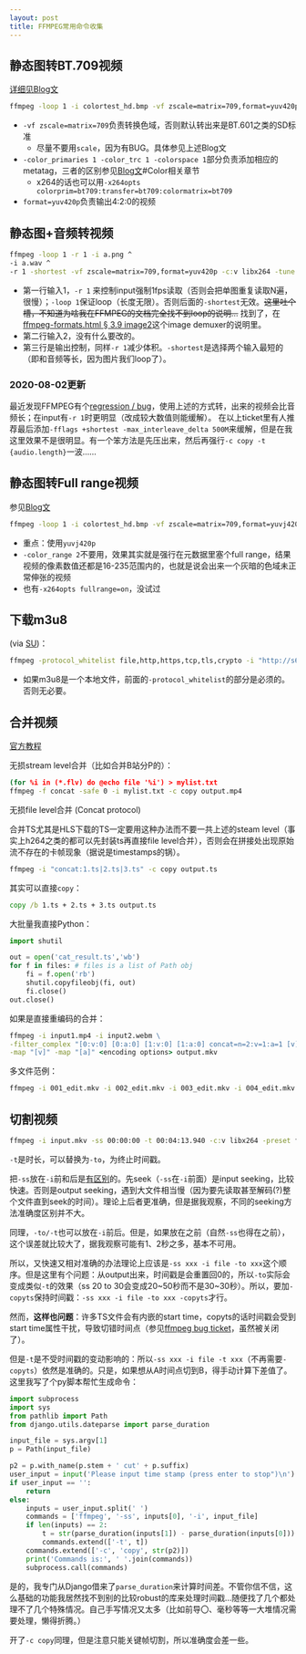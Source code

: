 ```yaml
---
layout: post
title: FFMPEG常用命令收集
---
```


## 静态图转BT.709视频

[详细见Blog文](https://fireattack.wordpress.com/2019/09/19/convert-image-to-video-using-ffmpeg/)
```bat
ffmpeg -loop 1 -i colortest_hd.bmp -vf zscale=matrix=709,format=yuv420p -color_primaries 1 -color_trc 1 -colorspace 1 -t 30 out2.mp4
```

* `-vf zscale=matrix=709`负责转换色域，否则默认转出来是BT.601之类的SD标准
  * 尽量不要用`scale`，因为有BUG。具体参见上述Blog文
* `-color_primaries 1 -color_trc 1 -colorspace 1`部分负责添加相应的metatag，三者的区别参见[Blog文](https://fireattack.wordpress.com/2018/06/03/topics-about-dvd-encoding/)#Color相关章节
  * x264的话也可以用`-x264opts colorprim=bt709:transfer=bt709:colormatrix=bt709`
* `format=yuv420p`负责输出4:2:0的视频

## 静态图+音频转视频
```bat
ffmpeg -loop 1 -r 1 -i a.png ^
-i a.wav ^
-r 1 -shortest -vf zscale=matrix=709,format=yuv420p -c:v libx264 -tune stillimage -y aaa.mp4
```
* 第一行输入1，`-r 1` 来控制input强制1fps读取（否则会把单图重复读取N遍，很慢）；`-loop 1`保证loop（长度无限）。否则后面的`-shortest`无效。~~这里吐个槽，不知道为啥我在FFMPEG的文档完全找不到loop的说明…~~ 找到了，在[ffmpeg-formats.html § 3.9 image2](https://ffmpeg.org/ffmpeg-formats.html])这个image demuxer的说明里。
* 第二行输入2，没有什么要改的。
* 第三行是输出控制，同样`-r 1`减少体积。`-shortest`是选择两个输入最短的（即和音频等长，因为图片我们loop了）。

### 2020-08-02更新

最近发现FFMPEG有个[regression / bug](https://trac.ffmpeg.org/ticket/5456)，使用上述的方式转，出来的视频会比音频长；在input有`-r 1`时更明显（改成较大数值则能缓解）。
在以上ticket里有人推荐最后添加`-fflags +shortest -max_interleave_delta 500M`来缓解，但是在我这里效果不是很明显。有一个笨方法是先压出来，然后再强行`-c copy -t {audio.length}`一波……

## 静态图转Full range视频

参见[Blog文](https://fireattack.wordpress.com/2018/06/09/full-range-video-in-browsers/)

```bat
ffmpeg -loop 1 -i colortest_hd.bmp -vf zscale=matrix=709,format=yuvj420p -color_primaries 1 -color_trc 1 -colorspace 1 -t 30 out2.mp4
```
* 重点：使用`yuvj420p`
* `-color_range 2`不要用，效果其实就是强行在元数据里塞个full range，结果视频的像素数值还都是16-235范围内的，也就是说会出来一个灰暗的色域未正常伸张的视频
* 也有`-x264opts fullrange=on`，没试过

## 下载m3u8

(via [SU](https://superuser.com/questions/1260846/downloading-m3u8-videos))：

```bat
ffmpeg -protocol_whitelist file,http,https,tcp,tls,crypto -i "http://s6.vidshare.tv/hls/pdommq4tlsm4f4kmledsh5d5fcn27i35msjxqw62lfflut5bgaqhb5kirb5q/index-v1-a1.m3u8" -c copy video.mp4
```

* 如果m3u8是一个本地文件，前面的`-protocol_whitelist`的部分是必须的。否则无必要。

## 合并视频

[官方教程](https://trac.ffmpeg.org/wiki/Concatenate)

无损stream level合并（比如合并B站分P的）：

```bat
(for %i in (*.flv) do @echo file '%i') > mylist.txt
ffmpeg -f concat -safe 0 -i mylist.txt -c copy output.mp4
```

无损file level合并 (Concat protocol)

合并TS尤其是HLS下载的TS一定要用这种办法而不要一共上述的steam level（事实上h264之类的都可以先封装ts再直接file level合并），否则会在拼接处出现原始流不存在的卡帧现象（据说是timestamps的锅）。

```bat
ffmpeg -i "concat:1.ts|2.ts|3.ts" -c copy output.ts
```

其实可以直接`copy`：

```bat
copy /b 1.ts + 2.ts + 3.ts output.ts
```

大批量我直接Python：

```python
import shutil

out = open('cat_result.ts','wb')
for f in files: # files is a list of Path obj
    fi = f.open('rb')
    shutil.copyfileobj(fi, out)
    fi.close()
out.close()
```

如果是直接重编码的合并：

```bat
ffmpeg -i input1.mp4 -i input2.webm \
-filter_complex "[0:v:0] [0:a:0] [1:v:0] [1:a:0] concat=n=2:v=1:a=1 [v] [a]" \
-map "[v]" -map "[a]" <encoding options> output.mkv
```

多文件范例：

```bat
ffmpeg -i 001_edit.mkv -i 002_edit.mkv -i 003_edit.mkv -i 004_edit.mkv -i 005_edit.mkv -i 006_edit.mkv -i 007_edit.mkv -filter_complex "[0:v:0] [0:a:0] [1:v:0] [1:a:0] [2:v:0] [2:a:0] [3:v:0] [3:a:0] [4:v:0] [4:a:0] [5:v:0] [5:a:0] [6:v:0] [6:a:0] concat=n=7:v=1:a=1 [v] [a]" -map "[v]" -map "[a]" -c:v libx264 -preset slower -crf 18 -profile:v high -level 5.0 -c:a libvorbis -qscale:a 6 result_final.mp4
```

## 切割视频

```bat
ffmpeg -i input.mkv -ss 00:00:00 -t 00:04:13.940 -c:v libx264 -preset fast -crf 18 -c:a flac cut.mkv
```
`-t`是时长，可以替换为`-to`，为终止时间戳。

把`-ss`放在`-i`前和后是[有区别](http://trac.ffmpeg.org/wiki/Seeking)的。先seek（`-ss`在`-i`前面）是input seeking，比较快速。否则是output seeking，遇到大文件相当慢（因为要先读取甚至解码(?)整个文件直到seek的时间）。理论上后者更准确，但是据我观察，不同的seeking方法准确度区别并不大。

同理，`-to/-t`也可以放在`-i`前后。但是，如果放在之前（自然`-ss`也得在之前），这个误差就比较大了，据我观察可能有1、2秒之多，基本不可用。

所以，又快速又相对准确的办法理论上应该是`-ss xxx -i file -to xxx`这个顺序。但是这里有个问题：从output出来，时间戳是会重置回0的，所以`-to`实际会变成类似`-t`的效果（ss 20 to 30会变成20~50秒而不是30~30秒）。所以，要加`-copyts`保持时间戳：`-ss xxx -i file -to xxx -copyts`才行。

然而，**这样也问题**：许多TS文件会有内嵌的start time，copyts的话时间戳会受到start time属性干扰，导致切错时间点（参见[ffmpeg bug ticket](https://trac.ffmpeg.org/ticket/8451)，虽然被关闭了）。

但是`-t`是不受时间戳的变动影响的：所以`-ss xxx -i file -t xxx`（不再需要`-copyts`）依然是准确的。只是，如果想从A时间点切到B，得手动计算下差值了。这里我写了个py脚本帮忙生成命令：

```python
import subprocess
import sys
from pathlib import Path
from django.utils.dateparse import parse_duration

input_file = sys.argv[1]
p = Path(input_file)

p2 = p.with_name(p.stem + ' cut' + p.suffix)
user_input = input('Please input time stamp (press enter to stop")\n')
if user_input == '':
    return
else:
    inputs = user_input.split(' ')
    commands = ['ffmpeg', '-ss', inputs[0], '-i', input_file]            
    if len(inputs) == 2:
        t = str(parse_duration(inputs[1]) - parse_duration(inputs[0]))
        commands.extend(['-t', t])
    commands.extend(['-c', 'copy', str(p2)])
    print('Commands is:', ' '.join(commands))
    subprocess.call(commands)

```

是的，我专门从Django借来了`parse_duration`来计算时间差。不管你信不信，这么基础的功能我居然找不到别的比较robust的库来处理时间戳…随便找了几个都处理不了几个特殊情况。自己手写情况又太多（比如前导〇、毫秒等等一大堆情况需要处理，懒得折腾。）

开了`-c copy`同理，但是注意只能关键帧切割，所以准确度会差一些。

